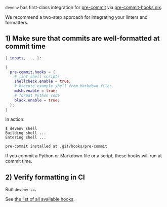 ``devenv`` has first-class integration for [pre-commit](https://pre-commit.com/) via [pre-commit-hooks.nix](https://github.com/cachix/pre-commit-hooks.nix).

We recommend a two-step approach for integrating your linters and formatters.

## 1) Make sure that commits are well-formatted at commit time

```nix title="devenv.nix"
{ inputs, ... }:

{
  pre-commit.hooks = {
    # lint shell scripts
    shellcheck.enable = true;
    # execute example shell from Markdown files
    mdsh.enable = true;
    # format Python code
    black.enable = true;
  };
}
```

In action:

```shell-session
$ devenv shell
Building shell ...
Entering shell ...

pre-commit installed at .git/hooks/pre-commit
```

If you commit a Python or Markdown file or a script, these hooks will run at commit time.

## 2) Verify formatting in CI

Run ``devenv ci``.

See [the list of all available hooks](reference/options.md#pre-commithooks).
